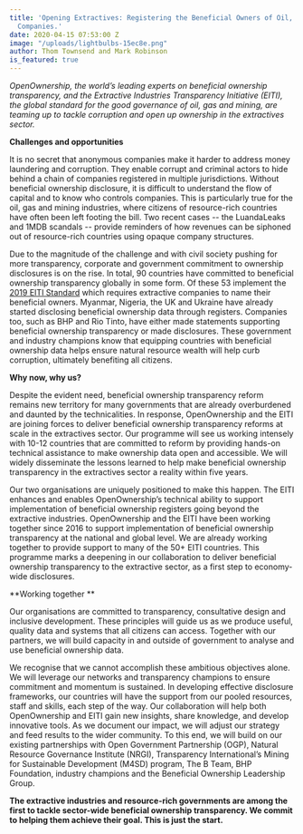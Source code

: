 ```yaml
---
title: 'Opening Extractives: Registering the Beneficial Owners of Oil, Gas and Mining
  Companies.'
date: 2020-04-15 07:53:00 Z
image: "/uploads/lightbulbs-15ec8e.png"
author: Thom Townsend and Mark Robinson
is_featured: true
---
```


*OpenOwnership, the world’s leading experts on beneficial ownership transparency, and  the Extractive Industries Transparency Initiative (EITI), the global standard for the good governance of oil, gas and mining, are teaming up to tackle corruption and open up ownership in the extractives sector.*

**Challenges and opportunities**

It is no secret that anonymous companies make it harder to address money laundering and corruption. They enable corrupt and criminal actors to hide behind a chain of companies registered in multiple jurisdictions. Without beneficial ownership disclosure, it is difficult to understand the flow of capital and to know who controls companies. This is particularly true for the oil, gas and mining industries, where citizens of resource-rich countries have often been left footing the bill. Two recent cases -- the LuandaLeaks and 1MDB scandals -- provide reminders of how revenues can be siphoned out of resource-rich countries using opaque company structures. 

Due to the magnitude of the challenge and with civil society pushing for more transparency, corporate and government commitment to ownership disclosures is on the rise. In total, 90 countries have committed to beneficial ownership transparency globally in some form. Of these 53 implement the [2019 EITI Standard](https://eiti.org/document/eiti-standard-2019) which requires extractive companies to name their beneficial owners. Myanmar, Nigeria, the UK and Ukraine have already started disclosing beneficial ownership data through registers. Companies too, such as BHP and Rio Tinto, have either made statements supporting beneficial ownership transparency or made disclosures. These government and industry champions know that equipping countries with beneficial ownership data helps ensure natural resource wealth will help curb corruption, ultimately benefiting all citizens.
 
**Why now, why us?**

Despite the evident need, beneficial ownership transparency reform remains new territory for many governments that are already overburdened and daunted by the technicalities. In response, OpenOwnership and the EITI are joining forces to deliver beneficial ownership transparency reforms at scale in the extractives sector. Our programme will see us working intensely with 10-12 countries that are committed to reform by providing hands-on technical assistance to make ownership data open and accessible. We will widely disseminate the lessons learned to help make beneficial ownership transparency in the extractives sector a reality within five years.

Our two organisations are uniquely positioned to make this happen. The EITI enhances and enables OpenOwnership’s technical ability to support implementation of beneficial ownership registers going beyond the extractive industries. OpenOwnership and the EITI have been working together since 2016 to support implementation of beneficial ownership transparency at the national and global level. We are already working together to provide support to many of the 50+ EITI countries. This programme marks a deepening in our collaboration to deliver beneficial ownership transparency to the extractive sector, as a first step to economy-wide disclosures. 

**Working together **

Our organisations are committed to transparency, consultative design and inclusive development. These principles will guide us as we produce useful, quality data and systems that all citizens can access. Together with our partners, we will build capacity in and outside of government to analyse and use beneficial ownership data.

We recognise that we cannot accomplish these ambitious objectives alone. We will leverage our networks and transparency champions to ensure commitment and momentum is sustained. In developing effective disclosure frameworks, our countries will have the support from our pooled resources, staff and skills, each step of the way. Our collaboration will help both OpenOwnership and EITI gain new insights, share knowledge, and develop innovative tools. 
As we document our impact, we will adjust our strategy and feed results to the wider community. To this end, we will build on our existing partnerships with Open Government Partnership (OGP), Natural Resource Governance Institute (NRGI), Transparency International’s Mining for Sustainable Development (M4SD) program, The B Team, BHP Foundation, industry champions and the Beneficial Ownership Leadership Group.

**The extractive industries and resource-rich governments are among the first to tackle sector-wide beneficial ownership transparency. We commit to helping them achieve their goal. This is just the start.**

